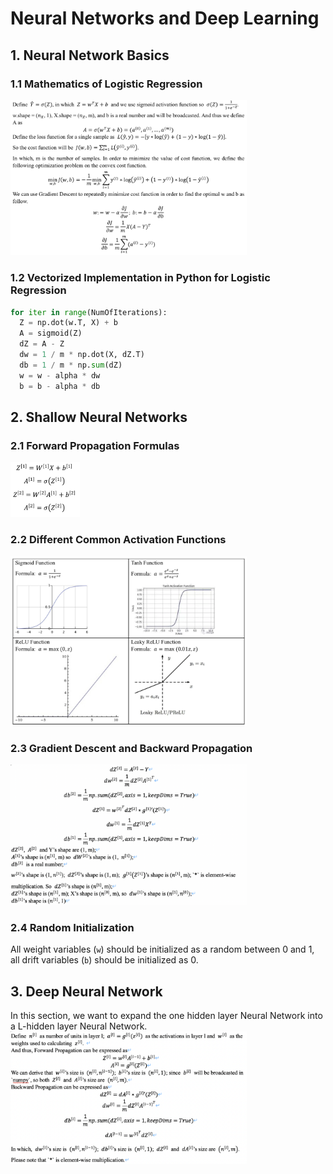 # Neural Networks and Deep Learning

## 1. Neural Network Basics
### 1.1 Mathematics of Logistic Regression
  <img src="./Images/NeuralNetworksAndDeepLearning/LogisticRegressionMath.png" height=75% width=75%>

### 1.2 Vectorized Implementation in Python for Logistic Regression
  ```python
  for iter in range(NumOfIterations):
    Z = np.dot(w.T, X) + b
    A = sigmoid(Z)
    dZ = A - Z
    dw = 1 / m * np.dot(X, dZ.T)
    db = 1 / m * np.sum(dZ)
    w = w - alpha * dw
    b = b - alpha * db 
  ```

## 2. Shallow Neural Networks
### 2.1 Forward Propagation Formulas
  <img src="./Images/NeuralNetworksAndDeepLearning/OneLForwardProp.png" height=22% width=22%>

### 2.2 Different Common Activation Functions
  <img src="./Images/NeuralNetworksAndDeepLearning/ActivationFunctions.png" height=75% width=75%>

### 2.3 Gradient Descent and Backward Propagation
  <img src="./Images/NeuralNetworksAndDeepLearning/OneLBackwardProp.png" height=75% width=75%>

### 2.4 Random Initialization
  All weight variables (`w`) should be initialized as a random between 0 and 1, all drift variables (`b`) should be initialized as 0.

## 3. Deep Neural Network
In this section, we want to expand the one hidden layer Neural Network into a L-hidden layer Neural Network.\
  <img src="./Images/NeuralNetworksAndDeepLearning/LLayer.png" height=75% width=75%>